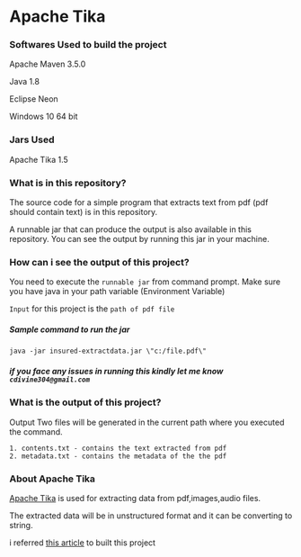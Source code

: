 # Apache Tika 

### Softwares Used to build the project 

Apache Maven 3.5.0

Java 1.8

Eclipse Neon

Windows 10 64 bit

### Jars Used

Apache Tika 1.5 

### What is in this repository?

The source code for a simple program that extracts text from pdf (pdf should contain text) is in this repository.

A runnable jar that can produce the output is also available in this repository. You can see the output by running this jar in your machine.

### How can i see the output of this project?

You need to execute the `runnable jar` from command prompt. 
Make sure you have java in your path variable (Environment Variable)

`Input` for this project is the `path of pdf file`

##### Sample command to run the jar
`java -jar insured-extractdata.jar \"c:/file.pdf\"`

##### if you face any issues in running this kindly let me know  `cdivine304@gmail.com`


### What is the output of this project?


Output
	Two files will be generated in the current path where you executed the command.
	
	1. contents.txt - contains the text extracted from pdf
	2. metadata.txt - contains the metadata of the the pdf

### About Apache Tika


[Apache Tika](https://tika.apache.org/) is used for extracting data from pdf,images,audio files.

The extracted data will be in unstructured format and it can be  converting to string. 

i referred [this article](https://www.tutorialspoint.com/tika/index.htm) to built this project	
